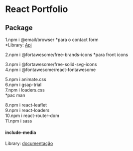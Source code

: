 # React Portfolio
## Package
1.npm i @email/browser
*para o contact form <br>
*Library:  [Api](https://www.emailjs.com/docs/ "emailjs")  

2.npm i @fortawesome/free-brands-icons
*para front icons <br>

3.npm i @fortawesome/free-solid-svg-icons <br>
4.npm i @fontawesome/react-fontawesome <br>

 5.npm i animate.css <br>
 6.npm i gsap-trial <br>
 7.npm i loaders.css <br>
*pac man <br>

 8.npm i react-leaflet <br>
 9.npm i react-loaders <br>
 10.npm i react-router-dom <br>
 11.npm i sass <br>
 #### include-media
 Library:  [documentação](https://github.com/eduardoboucas/include-media "library para responsividade") 
